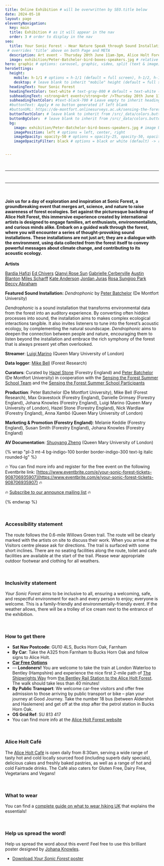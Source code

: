 ```yaml
---
title: Online Exhibition # will be overwritten by SEO.title below
date: 2024-05-18
layout: page
eleventyNavigation:
  key: main
  title: Exhibition # as it will appear in the nav
  order: 3 # order to display in the nav
seo:
  title: Your Sonic Forest - Hear Nature Speak through Sound Installations in Alice Holt Forest
 # overrides 'title' above on both Page and META
  description: Art event - Thursday 20th June 11am-3pm, Alice Holt Forest (free entrance)
  image: exhibition/Peter-Batchelor-bird-boxes-speakers.jpg # relative to /assets/images/
hero: graphic # options: carousel, graphic, video, split (text & image)
heroSettings:
  height:
    mobile: h-1/1 # options = h-1/1 (default = full screen), h-1/2, h-1/3, h-3/4, h-9/10, h-48 (12rem, 192px), h-56 (14rem, 224px), h-64 (16rem, 256px)
    desktop: # leave blank to inherit "mobile" height (default = full screen)
  headingText: Your Sonic Forest
  headingTextColor: text-white # text-gray-800 # default = text-white (can use any TailwindCSS text-[color]-[xxx])
  subheadingText: <strong>Art event</strong><br />Thursday 20th June 11am-3pm<br />Alice Holt Forest, GU10 4LS, Farnham
  subheadingTextColor: #text-black-700 # Leave empty to inherit headingTextColor or default (text-white) or use any text-[color]-[xxx]
  #buttonText: Apply # no button generated if left blank
  #buttonURL: https://de-montfort.onlinesurveys.ac.uk/sensing-the-forest-summer-school-application # full url required. Example: https://thisdomain.com/somepage/
  buttonTextColor: # leave blank to inherit from /src/_data/colors.buttonCustom or buttonDefault
  buttonBgColor:  # leave blank to inherit from /src/_data/colors.buttonCustom.bg or buttonDefault.bg
  bg:
    image: exhibition/Peter-Batchelor-bird-boxes-speakers.jpg # image URL # image URL
    imagePosition: left # options = left, center, right
    imageOpacity: opacity-50 # options = opacity-25, opacity-50, opacity-75, opacity-100 (default)
    imageOpacityFilter: black # options = black or white (default) -> really depends on your background image


---
```


<br />
<hr />
<!-- Display the countdown timer in an element -->
<h1 id="demo" style="background-color: greenyellow;"></h1>
<hr />
<br />

#### Join us for a day of exploration and inspiration at Sonic Forest, a groundbreaking event that merges art, science, and nature to raise awareness of forest ecologies. Set against the picturesque backdrop of Alice Holt Forest, this immersive experience created by international artists is designed to engage families, art enthusiasts, environmentalists, and curious minds alike. Embark on a guided walk through the forest, where you will encounter a series of thought-provoking sound installations. These installations are not just art; they are a dialogue with the environment, using data collected from the forest itself to convey powerful messages about climate change, and contributing to its acoustic ecology.


**Artists**

[Bardia Hafizi](/2024/05/06/meet-the-artists-bardia-hafizi/)
[Ed Chivers](/2024/05/08/meet-the-artists-ed-chivers/)
[Qianyi Rose Sun](/2024/05/10/meet-the-artists-qianyi-rose-sun/) 
[Gabrielle Cerberville](/2024/05/13/meet-the-artists-gabrielle-cerberville/) 
[Austin Blanton](/2024/05/15/meet-the-artists-austin-blanton/)
[Miles Scharff](/2024/05/17/meet-the-artists-miles-scharff/)
[Kate Anderson](/2024/05/20/meet-the-artists-kate-anderson/)
[Jordan Juras](/2024/05/24/meet-the-artists-jordan-juras/)
[Rosa Sungjoo Park](/2024/05/26/meet-the-artists-rosa-sungjoo-park/)
[Beccy Abraham](/2024/05/27/meet-the-artists-beccy-abraham/) 

**Featured Sound Installation:** *Dendrophonic* by [Peter Batchelor](/authors/peter-batchelor/) (De Montfort University)

*Dendrophonic* is a sound installation that transforms environmental data from the forest into an auditory experience. By converting often hidden processes into sound, the installation aims to makes complex ecological interactions tangible. It also invites listeners to tune into the forest’s acoustic ecology, by complementing the natural soundscape. *Dendrophonic* aims to deepen the connection between people and nature, encouraging them to listen beyond the installation and embrace the rich symphony of the forest that is always present yet often overlooked.

**Streamer**: [Luigi Marino](/authors/luigi-marino/) (Queen Mary University of London)

**Data logger**: [Mike Bell](https://www.forestresearch.gov.uk/staff/mike-bell/) (Forest Research)

**Curators**: Curated by [Hazel Stone](/authors/hazel-stone/) (Forestry England) and [Peter Batchelor](/authors/peter-batchelor/) (De Montfort University) in cooperation with the [Sensing the Forest Summer School Team](/summer-school/#summer-school-team) and the [Sensing the Forest Summer School Participants](/tags/meet-the-artists/)

**Production**: Peter Batchelor (De Montfort University), Mike Bell (Forest Research),  Max Gravestock (Forestry England), Danielle Grimsey (Forestry England), Johana Knowles (Forestry England), Luigi Marino (Queen Mary University of London), Hazel Stone (Forestry England), Nick Wardlaw (Forestry England), Anna Xambó (Queen Mary University of London)

**Marketing & Promotion (Forestry England)**: Melanie Keddie (Forestry England), Susan Smith (Forestry England), Johana Knowles (Forestry England)

**AV Documentation**: [Shuoyang Zheng](https://jasperzheng.cc/) (Queen Mary University of London)


{% wrap "pl-3 mt-4 bg-indigo-100 border border-indigo-300 text-lg italic rounded-lg" %}

:fire: You can find more info and register for the free event on the following Eventbrite link: 
[https://www.eventbrite.com/e/your-sonic-forest-tickets-908706935907](https://www.eventbrite.com/e/your-sonic-forest-tickets-908706935907) :fire:

:fire: [Subscribe to our announce mailing list](https://groups.google.com/g/sensingtheforest-announce) :fire: 

{% endwrap %}


<br />

### Accessibility statement
 
The route follows the 0.6-mile Willows Green trail. The route will be clearly marked with the artists on site to discuss their work. When you arrive at the Visitors centre please ask for directions. The trail is surfaced with some short inclines. There are no seating facilities along the route, toilet and cafe facilities are available at the start of the trail. Please wear appropriate outdoor footwear and clothing for all weathers.

<br />

### Inclusivity statement

*Your Sonic Forest* aims to be inclusive to all, ensuring a welcoming, safe, and respectful environment for each and every person to enjoy; everyone is welcome. This is a family-friendly and environmentally-friendly event. If the weather allows, there will be a trolley of ice cream next to the entrance of the exhibition.

<br />

### How to get there

* **Sat Nav Postcode**: GU10 4LS, Bucks Horn Oak, Farnham 
* **By Car**: Take the A325 from Farnham to Bucks Horn Oak and follow signs to Alice Holt.
* **[Car Free Options](https://www.goodjourney.org.uk/attractions/alice-holt-forest/)**
* –– **Londoners!** You are welcome to take the train at London Waterloo to Bentley (Hampshire) and experience the nice first 2-mile path of [The Shipwrights Way](https://www.hants.gov.uk/thingstodo/countryside/walking/shipwrightsway) from [the Bentley Rail Station to the Alice Holt Forest](https://www.hants.gov.uk/thingstodo/countryside/walking/shipwrightsway-bentleystation). The walk should take less than 40 minutes! 
* **By Public Transport**: We welcome car-free visitors and offer free admission to those arriving by public transport or bike – plan your journey at Good Journey. Take the number 18 bus (between Aldershot and Haslemere) and get off at the stop after the petrol station in Bucks Horn Oak.   
* **OS Grid Ref**: SU 813 417
* You can find more info at the [Alice Holt Forest website](https://www.forestryengland.uk/alice-holt-forest)

<br />

### Alice Holt Café

The [Alice Holt Café](https://www.aliceholtcafe.co.uk/) is open daily from 8:30am, serving a wide range of tasty hot and cold locally sourced food (including superb daily specials), delicious cakes and freshly baked pastries, as well as a range of hot and cold Fairtrade drinks. The Café also caters for Gluten Free, Dairy Free, Vegetarians and Vegans! 

<br />

### What to wear

You can find a [complete guide on what to wear hiking UK](https://www.forestholidays.co.uk/forestipedia/what-to-wear-hiking/) that explains the essentials! 

<br />

### Help us spread the word!

Help us spread the word about this event! Feel free to use this brilliant poster designed by [Johana Knowles](https://uk.linkedin.com/in/johana-knowles-51602722b).

* [Download *Your Sonic Forest* poster](/assets/pdf/Your-sonic-forest-poster.pdf) 

<br />


<!-- Code source: https://www.w3schools.com/howto/howto_js_countdown.asp-->

<script>
// Set the date we're counting down to
var countDownDate = new Date("Jun 20, 2024 11:00:00").getTime();

// Update the count down every 1 second
var x = setInterval(function() {

  // Get today's date and time
  var now = new Date().getTime();

  // Find the distance between now and the count down date
  var distance = countDownDate - now;

  // Time calculations for days, hours, minutes and seconds
  var days = Math.floor(distance / (1000 * 60 * 60 * 24));
  var hours = Math.floor((distance % (1000 * 60 * 60 * 24)) / (1000 * 60 * 60));
  var minutes = Math.floor((distance % (1000 * 60 * 60)) / (1000 * 60));
  var seconds = Math.floor((distance % (1000 * 60)) / 1000);

  // Display the result in the element with id="demo"
  // document.getElementById("demo").innerHTML = "Time remaining:";
  document.getElementById("demo").innerHTML = days + "d " + hours + "h "
  + minutes + "m " + seconds + "s ";

  // If the count down is finished, write some text
  if (distance < 0) {
    clearInterval(x);
    document.getElementById("demo").innerHTML = "EXPIRED";
  }
}, 1000);
</script>



